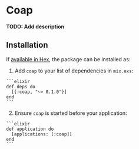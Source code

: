 # Coap

**TODO: Add description**

## Installation

If [available in Hex](https://hex.pm/docs/publish), the package can be installed as:

  1. Add `coap` to your list of dependencies in `mix.exs`:

    ```elixir
    def deps do
      [{:coap, "~> 0.1.0"}]
    end
    ```

  2. Ensure `coap` is started before your application:

    ```elixir
    def application do
      [applications: [:coap]]
    end
    ```

